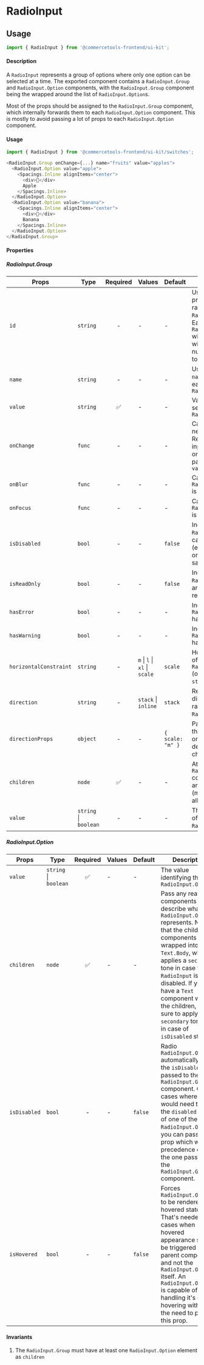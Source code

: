 # RadioInput

## Usage

```js
import { RadioInput } from '@commercetools-frontend/ui-kit';
```

#### Description

A `RadioInput` represents a group of options where only one option can be selected at a time.
The exported component contains a `RadioInput.Group` and `RadioInput.Option` components, with the `RadioInput.Group` component
being the wrapped around the list of `RadioInput.Option`s.

Most of the props should be assigned to the `RadioInput.Group` component, which internally forwards them
to each `RadioInput.Option` component. This is mostly to avoid passing a lot of props to each `RadioInput.Option` component.

#### Usage

```js
import { RadioInput } from '@commercetools-frontend/ui-kit/switches';

<RadioInput.Group onChange={...} name="fruits" value="apples">
  <RadioInput.Option value="apple">
    <Spacings.Inline alignItems="center">
      <div>🍎</div>
      Apple
    </Spacings.Inline>
  </RadioInput.Option>
  <RadioInput.Option value="banana">
    <Spacings.Inline alignItems="center">
      <div>🍌</div>
      Banana
    </Spacings.Inline>
  </RadioInput.Option>
</RadioInput.Group>
```

#### Properties

##### RadioInput.Group

| Props                  | Type                  | Required | Values                        | Default          | Description                                                                                                                                                   |
| ---------------------- | --------------------- | :------: | ----------------------------- | ---------------- | ------------------------------------------------------------------------------------------------------------------------------------------------------------- |
| `id`                   | `string`              |    -     | -                             | -                | Used as HTML `id` property for the radion `RadioInput.Group`. Each `RadioInput.Option` will also get an `id` with an index number appended, to make it unique |
| `name`                 | `string`              |    -     | -                             | -                | Used as HTML `name` property for each `RadioInput.Option`                                                                                                     |
| `value`                | `string`              |    ✅    | -                             | -                | Value of the selected radio `RadioInput.Option`                                                                                                               |
| `onChange`             | `func`                |    -     | -                             | -                | Called with the new value. Required when input is not read only. Parent should pass it back as `value`                                                        |
| `onBlur`               | `func`                |    -     | -                             | -                | Called when an `RadioInput.Option` is blurred                                                                                                                 |
| `onFocus`              | `func`                |    -     | -                             | -                | Called when an `RadioInput.Option` is focused                                                                                                                 |
| `isDisabled`           | `bool`                |    -     | -                             | `false`          | Indicates that all `RadioInput.Option`s cannot be used (e.g not authorised, or changes not saved)                                                             |
| `isReadOnly`           | `bool`                |    -     | -                             | `false`          | Indicates that all `RadioInput.Option`s are displaying read-only content                                                                                      |
| `hasError`             | `bool`                |    -     | -                             | -                | Indicates the radio `RadioInput.Option` has an error                                                                                                          |
| `hasWarning`           | `bool`                |    -     | -                             | -                | Indicates the radio `RadioInput.Option` has a warning                                                                                                         |
| `horizontalConstraint` | `string`              |    -     | `m` \| `l` \| `xl` \| `scale` | `scale`          | Horizontal size limit of the radio `RadioInput.Group` (only available in `stack` direction)                                                                   |
| `direction`            | `string`              |    -     | `stack` \| `inline`           | `stack`          | Rendering direction of the radio `RadioInput.Option`s                                                                                                         |
| `directionProps`       | `object`              |    -     | -                             | `{ scale: "m" }` | Passes props of the `Spacings.Stack` or `Spacings.Inline`, dependeing on the chosen direction                                                                 |
| `children`             | `node`                |    ✅    | -                             | -                | At least one `RadioInput.Option` component or another node (mixed children are allowed)                                                                       |
| `value`                | `string` \| `boolean` |    -     | -                             | -                | The selected value of one of the `RadioInput.Option`s                                                                                                         |

##### RadioInput.Option

| Props        | Type                  | Required | Values | Default | Description                                                                                                                                                                                                                                                                                                                                              |
| ------------ | --------------------- | :------: | ------ | ------- | -------------------------------------------------------------------------------------------------------------------------------------------------------------------------------------------------------------------------------------------------------------------------------------------------------------------------------------------------------- |
| `value`      | `string` \| `boolean` |    ✅    | -      | -       | The value identifying this `RadioInput.Option`                                                                                                                                                                                                                                                                                                           |
| `children`   | `node`                |    ✅    | -      | -       | Pass any react components to describe what the `RadioInput.Option` represents. NOTE that the children components are wrapped into a `Text.Body`, which applies a `secondary` tone in case the `RadioInput` is disabled. If you have a `Text` component within the children, make sure to apply the `secondary` tone to it in case of `isDisabled` state. |
| `isDisabled` | `bool`                |    -     | -      | `false` | Radio `RadioInput.Option` automatically gets the `isDisabled` state passed to the `RadioInput.Group` component. Only in cases where you would need to force the `disabled` state of one of the `RadioInput.Option`s, you can pass this prop which will take precedence over the one passed to the `RadioInput.Group` component.                          |
| `isHovered`  | `bool`                |    -     | -      | `false` | Forces `RadioInput.Option` to be rendered in a hovered state. That's needed for cases when hovered appearance should be triggered by the parent component and not the `RadioInput.Option` itself. An `RadioInput.Option` is capable of handling it's own hovering without the need to pass this prop.                                                    |

#### Invariants

1.  The `RadioInput.Group` must have at least one `RadioInput.Option` element as `children`
